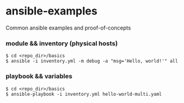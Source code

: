 # ansible-examples
Common ansible examples and proof-of-concepts

### module && inventory (physical hosts)
    
    $ cd <repo_dir>/basics
    $ ansible -i inventory.yml -m debug -a "msg='Hello, world!'" all

### playbook && variables 
    
    $ cd <repo_dir>/basics
    $ ansible-playbook -i inventory.yml hello-world-multi.yaml

